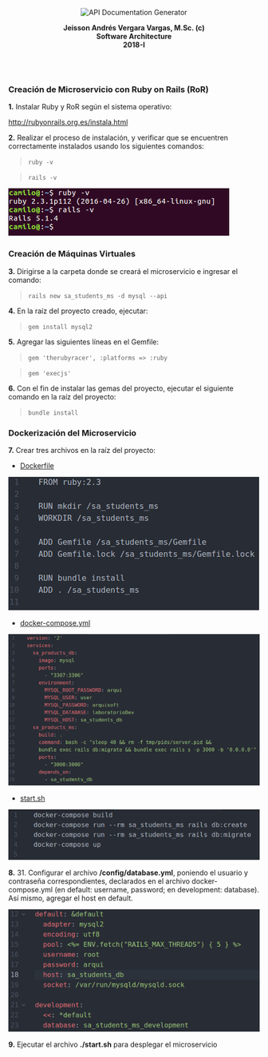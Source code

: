 <p align="center">
  <img src="https://github.com/trum7/testarquisoft2018/blob/master/images/title.png" alt="API Documentation Generator" width="500">
  <br>
</p>

<p align="center">
  <b>Jeisson Andrés Vergara Vargas, M.Sc. (c)</b>
  <br>
  <b>Software Architecture</b>
  <br>
  <b>2018-I</b>
</p>
<br><br>

### Creación de Microservicio con Ruby on Rails (RoR)

**1.** Instalar Ruby y RoR según el
sistema operativo:


http://rubyonrails.org.es/instala.html


**2.** Realizar el proceso de instalación, y verificar que se encuentren correctamente instalados usando los siguientes comandos:

>```ruby -v```

>```rails -v```

![alt text](./images/image1.png "Logo Title Text 1")
### Creación de Máquinas Virtuales

**3.** Dirigirse a la carpeta donde se creará el microservicio e ingresar el comando:

> `rails new sa_students_ms -d mysql --api`


**4.** En la raíz del proyecto creado, ejecutar:

> `gem install mysql2`

**5.** Agregar las siguientes líneas en el Gemfile:

> `gem 'therubyracer', :platforms => :ruby`

> `gem 'execjs'`

**6.** Con el fin de instalar las gemas del proyecto, ejecutar el siguiente comando en la raíz del proyecto:

> `bundle install`

### Dockerización del Microservicio

**7.** Crear tres archivos en la raíz del proyecto:

* [Dockerfile](./files/Dockerfile)

![alt text](./images/image2.png "Dockerfile")

* [docker-compose.yml](./files/docker-compose.yml)

![alt text](./images/image3.png "docker-compose.yml")

* [start.sh](./files/start.sh)

![alt text](./images/image4.png "start.sh")

**8.** 31. Configurar el archivo **/config/database.yml**, poniendo el usuario y contraseña correspondientes, declarados en el archivo docker-compose.yml (en default: username, password; en development: database). Así mismo, agregar el host en default.

![alt text](./images/image5.png "database.yml")

**9.** Ejecutar el archivo **./start.sh** para desplegar el microservicio
